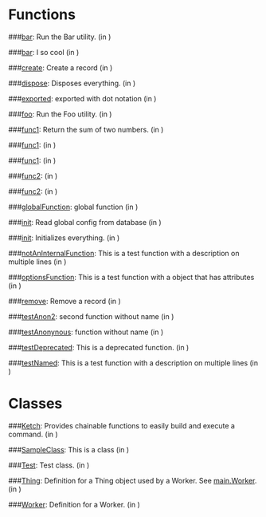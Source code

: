 Functions
=========


###[bar]():
Run the Bar utility. (in []())



###[bar]():
I so cool (in []())



###[create]():
Create a record (in []())



###[dispose]():
Disposes everything. (in []())



###[exported]():
exported with dot notation (in []())



###[foo]():
Run the Foo utility. (in []())



###[func1]():
Return the sum of two numbers. (in []())



###[func1]():
 (in []())



###[func1]():
 (in []())



###[func2]():
 (in []())



###[func2]():
 (in []())



###[globalFunction]():
global function (in []())



###[init]():
Read global config from database (in []())



###[init]():
Initializes everything. (in []())



###[notAnInternalFunction]():
This is a test function
  with a description on multiple lines (in []())



###[optionsFunction]():
This is a test function
  with a object that has attributes (in []())



###[remove]():
Remove a record (in []())



###[testAnon2]():
second function without name (in []())



###[testAnonynous]():
function without name (in []())



###[testDeprecated]():
This is a deprecated function. (in []())



###[testNamed]():
This is a test function
  with a description on multiple lines (in []())





Classes
=======


###[Ketch]():
Provides chainable functions to easily build and execute a command. (in []())

###[SampleClass]():
This is a class (in []())

###[Test]():
Test class. (in []())

###[Thing]():
Definition for a Thing object used by a Worker.  See [main.Worker](#main.worker). (in []())

###[Worker]():
Definition for a Worker. (in []())

